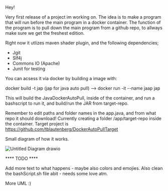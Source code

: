 Hey! 

Very first release of a project im working on. The idea is to make a program that will run before the main program in a docker container. The function of the program is to pull down the main program from a github repo, to allways make sure we get the freshest edition.

Right now it utlizes maven shader plugin, and the following dependencies;

* Jgit
* Slf4j
* Commons IO (Apache)
* Junit for testing

You can acsess it via docker by building a image with:

docker build -t jap (jap for java auto pull) --> docker run -it --name jaap jap

This will build the JavaDockerAutoPull, inside of the container, and run a bashscript to run it, and build/run the JAR from target-repo.

Remember to edit paths and folder names in the app.java, and from what repo it should download! Currently creating a folder /app/target-repo inside the container. Target project is https://github.com/tblautenberg/DockerAutoPullTarget

Small diagram of how it works.



![Untitled Diagram drawio](https://github.com/tblautenberg/DockerAutoPullAlpha/assets/109878505/4614a6a7-178e-4f31-b7a6-9357837ebb36)


**** TODO ****

Add more text to what happens - maybe also colors and emojies. Also clean the bashScript.sh file abit - needs some love atm.

More UML :)
